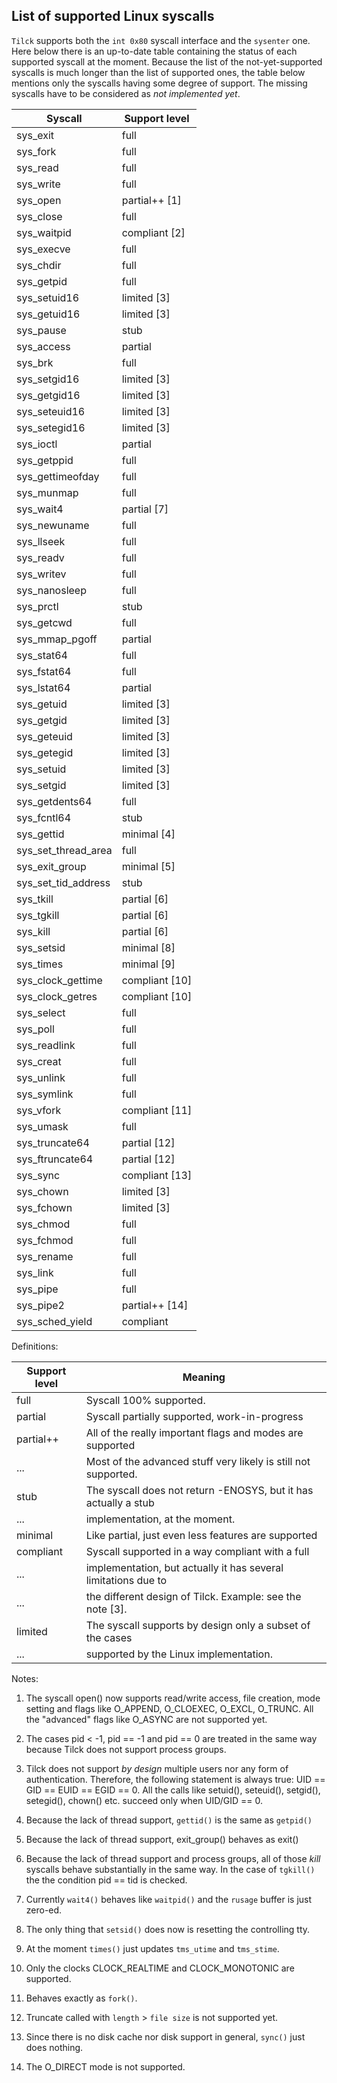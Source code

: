 List of supported Linux syscalls
---------------------------------

`Tilck` supports both the `int 0x80` syscall interface and the `sysenter` one.
Here below there is an up-to-date table containing the status of each supported
syscall at the moment. Because the list of the not-yet-supported syscalls is
much longer than the list of supported ones, the table below mentions only the
syscalls having some degree of support. The missing syscalls have to be
considered as *not implemented yet*.


 Syscall             | Support level
---------------------|-------------------------
 sys_exit            | full
 sys_fork            | full
 sys_read            | full
 sys_write           | full
 sys_open            | partial++ [1]
 sys_close           | full
 sys_waitpid         | compliant [2]
 sys_execve          | full
 sys_chdir           | full
 sys_getpid          | full
 sys_setuid16        | limited [3]
 sys_getuid16        | limited [3]
 sys_pause           | stub
 sys_access          | partial
 sys_brk             | full
 sys_setgid16        | limited [3]
 sys_getgid16        | limited [3]
 sys_seteuid16       | limited [3]
 sys_setegid16       | limited [3]
 sys_ioctl           | partial
 sys_getppid         | full
 sys_gettimeofday    | full
 sys_munmap          | full
 sys_wait4           | partial [7]
 sys_newuname        | full
 sys_llseek          | full
 sys_readv           | full
 sys_writev          | full
 sys_nanosleep       | full
 sys_prctl           | stub
 sys_getcwd          | full
 sys_mmap_pgoff      | partial
 sys_stat64          | full
 sys_fstat64         | full
 sys_lstat64         | partial
 sys_getuid          | limited [3]
 sys_getgid          | limited [3]
 sys_geteuid         | limited [3]
 sys_getegid         | limited [3]
 sys_setuid          | limited [3]
 sys_setgid          | limited [3]
 sys_getdents64      | full
 sys_fcntl64         | stub
 sys_gettid          | minimal [4]
 sys_set_thread_area | full
 sys_exit_group      | minimal [5]
 sys_set_tid_address | stub
 sys_tkill           | partial [6]
 sys_tgkill          | partial [6]
 sys_kill            | partial [6]
 sys_setsid          | minimal [8]
 sys_times           | minimal [9]
 sys_clock_gettime   | compliant [10]
 sys_clock_getres    | compliant [10]
 sys_select          | full
 sys_poll            | full
 sys_readlink        | full
 sys_creat           | full
 sys_unlink          | full
 sys_symlink         | full
 sys_vfork           | compliant [11]
 sys_umask           | full
 sys_truncate64      | partial [12]
 sys_ftruncate64     | partial [12]
 sys_sync            | compliant [13]
 sys_chown           | limited [3]
 sys_fchown          | limited [3]
 sys_chmod           | full
 sys_fchmod          | full
 sys_rename          | full
 sys_link            | full
 sys_pipe            | full
 sys_pipe2           | partial++ [14]
 sys_sched_yield     | compliant

Definitions:

 Support level | Meaning
---------------|---------------------------
 full          | Syscall 100% supported.
 partial       | Syscall partially supported, work-in-progress
 partial++     | All of the really important flags and modes are supported
 ...           | Most of the advanced stuff very likely is still not supported.
 stub          | The syscall does not return -ENOSYS, but it has actually a stub
 ...           | implementation, at the moment.
 minimal       | Like partial, just even less features are supported
 compliant     | Syscall supported in a way compliant with a full
 ...           | implementation, but actually it has several limitations due to
 ...           | the different design of Tilck. Example: see the note [3].
 limited       | The syscall supports by design only a subset of the cases
 ...           | supported by the Linux implementation.

Notes:

1. The syscall open() now supports read/write access, file creation, mode
   setting and flags like O_APPEND, O_CLOEXEC, O_EXCL, O_TRUNC. All the
   "advanced" flags like O_ASYNC are not supported yet.

2. The cases pid < -1, pid == -1 and pid == 0 are treated in the same way
   because Tilck does not support process groups.

3. Tilck does not support *by design* multiple users nor any form of
   authentication. Therefore, the following statement is always true:
   UID == GID == EUID == EGID == 0. All the calls like setuid(), seteuid(),
   setgid(), setegid(), chown() etc. succeed only when UID/GID == 0.

4. Because the lack of thread support, `gettid()` is the same as `getpid()`

5. Because the lack of thread support, exit_group() behaves as exit()

6. Because the lack of thread support and process groups, all of those *kill*
   syscalls behave substantially in the same way. In the case of `tgkill()` the
   the condition pid == tid is checked.

7. Currently `wait4()` behaves like `waitpid()` and the `rusage` buffer is just
   zero-ed.

8. The only thing that `setsid()` does now is resetting the controlling tty.

9. At the moment `times()` just updates `tms_utime` and `tms_stime`.

10. Only the clocks CLOCK_REALTIME and CLOCK_MONOTONIC are supported.

11. Behaves exactly as `fork()`.

12. Truncate called with `length` > `file size` is not supported yet.

13. Since there is no disk cache nor disk support in general, `sync()` just
    does nothing.

14. The O_DIRECT mode is not supported.
